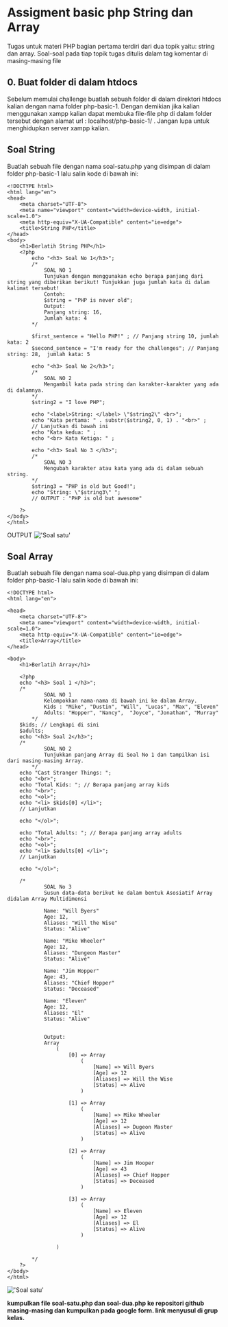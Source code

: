 # Assigment basic php String dan Array
Tugas untuk materi PHP bagian pertama terdiri dari dua topik yaitu: string dan array. Soal-soal pada tiap topik tugas ditulis dalam tag komentar di masing-masing file

## 0. Buat folder di dalam htdocs
Sebelum memulai challenge buatlah sebuah folder di dalam direktori htdocs kalian dengan nama folder php-basic-1. Dengan demikian jika kalian menggunakan xampp kalian dapat membuka file-file php di dalam folder tersebut dengan alamat url : localhost/php-basic-1/ . Jangan lupa untuk menghidupkan server xampp kalian.

## Soal String
Buatlah sebuah file dengan nama soal-satu.php yang disimpan di dalam folder php-basic-1 lalu salin kode di bawah ini:
```
<!DOCTYPE html>
<html lang="en">
<head>
    <meta charset="UTF-8">
    <meta name="viewport" content="width=device-width, initial-scale=1.0">
    <meta http-equiv="X-UA-Compatible" content="ie=edge">
    <title>String PHP</title>
</head>
<body>
    <h1>Berlatih String PHP</h1>
    <?php   
        echo "<h3> Soal No 1</h3>";
        /* 
            SOAL NO 1
            Tunjukan dengan menggunakan echo berapa panjang dari string yang diberikan berikut! Tunjukkan juga jumlah kata di dalam kalimat tersebut! 
            Contoh: 
            $string = "PHP is never old";
            Output:
            Panjang string: 16, 
            Jumlah kata: 4 
        */

        $first_sentence = "Hello PHP!" ; // Panjang string 10, jumlah kata: 2
        $second_sentence = "I'm ready for the challenges"; // Panjang string: 28,  jumlah kata: 5
        
        echo "<h3> Soal No 2</h3>";
        /* 
            SOAL NO 2
            Mengambil kata pada string dan karakter-karakter yang ada di dalamnya. 
        */
        $string2 = "I love PHP";
        
        echo "<label>String: </label> \"$string2\" <br>";
        echo "Kata pertama: " . substr($string2, 0, 1) . "<br>" ; 
        // Lanjutkan di bawah ini
        echo "Kata kedua: " ;
        echo "<br> Kata Ketiga: " ;

        echo "<h3> Soal No 3 </h3>";
        /*
            SOAL NO 3
            Mengubah karakter atau kata yang ada di dalam sebuah string.
        */
        $string3 = "PHP is old but Good!";
        echo "String: \"$string3\" "; 
        // OUTPUT : "PHP is old but awesome"

    ?>
</body>
</html>
```
OUTPUT 
!['Soal satu'](../assets/img/soal-2.png)


## Soal Array
Buatlah sebuah file dengan nama soal-dua.php yang disimpan di dalam folder php-basic-1 lalu salin kode di bawah ini:

```
<!DOCTYPE html>
<html lang="en">

<head>
    <meta charset="UTF-8">
    <meta name="viewport" content="width=device-width, initial-scale=1.0">
    <meta http-equiv="X-UA-Compatible" content="ie=edge">
    <title>Array</title>
</head>

<body>
    <h1>Berlatih Array</h1>

    <?php
    echo "<h3> Soal 1 </h3>";
    /* 
            SOAL NO 1
            Kelompokkan nama-nama di bawah ini ke dalam Array.
            Kids : "Mike", "Dustin", "Will", "Lucas", "Max", "Eleven" 
            Adults: "Hopper", "Nancy",  "Joyce", "Jonathan", "Murray"
        */
    $kids; // Lengkapi di sini
    $adults;
    echo "<h3> Soal 2</h3>";
    /* 
            SOAL NO 2
            Tunjukkan panjang Array di Soal No 1 dan tampilkan isi dari masing-masing Array.
        */
    echo "Cast Stranger Things: ";
    echo "<br>";
    echo "Total Kids: "; // Berapa panjang array kids
    echo "<br>";
    echo "<ol>";
    echo "<li> $kids[0] </li>";
    // Lanjutkan

    echo "</ol>";

    echo "Total Adults: "; // Berapa panjang array adults
    echo "<br>";
    echo "<ol>";
    echo "<li> $adults[0] </li>";
    // Lanjutkan

    echo "</ol>";

    /*
            SOAL No 3
            Susun data-data berikut ke dalam bentuk Asosiatif Array didalam Array Multidimensi
            
            Name: "Will Byers"
            Age: 12,
            Aliases: "Will the Wise"
            Status: "Alive"

            Name: "Mike Wheeler"
            Age: 12,
            Aliases: "Dungeon Master"
            Status: "Alive"

            Name: "Jim Hopper"
            Age: 43,
            Aliases: "Chief Hopper"
            Status: "Deceased"

            Name: "Eleven"
            Age: 12,
            Aliases: "El"
            Status: "Alive"


            Output:
            Array
                (
                    [0] => Array
                        (
                            [Name] => Will Byers
                            [Age] => 12
                            [Aliases] => Will the Wise
                            [Status] => Alive
                        )

                    [1] => Array
                        (
                            [Name] => Mike Wheeler
                            [Age] => 12
                            [Aliases] => Dugeon Master
                            [Status] => Alive
                        )

                    [2] => Array
                        (
                            [Name] => Jim Hooper
                            [Age] => 43
                            [Aliases] => Chief Hopper
                            [Status] => Deceased
                        )

                    [3] => Array
                        (
                            [Name] => Eleven
                            [Age] => 12
                            [Aliases] => El
                            [Status] => Alive
                        )

                )
            
        */
    ?>
</body>
</html>
```
!['Soal satu'](../assets/img/soal-1.png)


**kumpulkan file soal-satu.php dan soal-dua.php ke repositori github masing-masing dan kumpulkan pada google form. link menyusul di grup kelas.**
